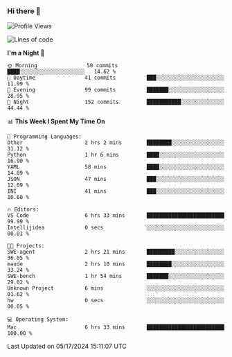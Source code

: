 ### Hi there 👋

<!--
**ALiersEL/ALiersEL** is a ✨ _special_ ✨ repository because its `README.md` (this file) appears on your GitHub profile.

Here are some ideas to get you started:

- 🔭 I’m currently working on ...
- 🌱 I’m currently learning ...
- 👯 I’m looking to collaborate on ...
- 🤔 I’m looking for help with ...
- 💬 Ask me about ...
- 📫 How to reach me: ...
- 😄 Pronouns: ...
- ⚡ Fun fact: ...
-->

<!--START_SECTION:waka-->
![Profile Views](http://img.shields.io/badge/Profile%20Views-0-blue)

![Lines of code](https://img.shields.io/badge/From%20Hello%20World%20I%27ve%20Written-7.6%20million%20lines%20of%20code-blue)

**I'm a Night 🦉** 

```text
🌞 Morning                50 commits          ████░░░░░░░░░░░░░░░░░░░░░   14.62 % 
🌆 Daytime                41 commits          ███░░░░░░░░░░░░░░░░░░░░░░   11.99 % 
🌃 Evening                99 commits          ███████░░░░░░░░░░░░░░░░░░   28.95 % 
🌙 Night                  152 commits         ███████████░░░░░░░░░░░░░░   44.44 % 
```


📊 **This Week I Spent My Time On** 

```text
💬 Programming Languages: 
Other                    2 hrs 2 mins        ████████░░░░░░░░░░░░░░░░░   31.12 % 
Python                   1 hr 6 mins         ████░░░░░░░░░░░░░░░░░░░░░   16.90 % 
YAML                     58 mins             ████░░░░░░░░░░░░░░░░░░░░░   14.89 % 
JSON                     47 mins             ███░░░░░░░░░░░░░░░░░░░░░░   12.09 % 
INI                      41 mins             ███░░░░░░░░░░░░░░░░░░░░░░   10.60 % 

🔥 Editors: 
VS Code                  6 hrs 33 mins       █████████████████████████   99.99 % 
Intellijidea             0 secs              ░░░░░░░░░░░░░░░░░░░░░░░░░   00.01 % 

🐱‍💻 Projects: 
SWE-agent                2 hrs 21 mins       █████████░░░░░░░░░░░░░░░░   36.05 % 
maude                    2 hrs 10 mins       ████████░░░░░░░░░░░░░░░░░   33.24 % 
SWE-bench                1 hr 54 mins        ███████░░░░░░░░░░░░░░░░░░   29.02 % 
Unknown Project          6 mins              ░░░░░░░░░░░░░░░░░░░░░░░░░   01.62 % 
hw                       0 secs              ░░░░░░░░░░░░░░░░░░░░░░░░░   00.05 % 

💻 Operating System: 
Mac                      6 hrs 33 mins       █████████████████████████   100.00 % 
```


 Last Updated on 05/17/2024 15:11:07 UTC
<!--END_SECTION:waka-->

